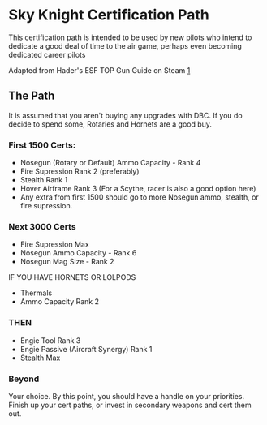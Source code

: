 # Sky Knight Certification Path
This certification path is intended to be used by new pilots who intend to dedicate a good deal of time to the air game, perhaps even becoming dedicated career pilots

Adapted from Hader's ESF TOP Gun Guide on Steam [1]

## The Path
It is assumed that you aren't buying any upgrades with DBC. If you do decide to spend some, Rotaries and Hornets are a good buy.

### First 1500 Certs:

- Nosegun (Rotary or Default) Ammo Capacity - Rank 4
- Fire Supression Rank 2 (preferably)
- Stealth Rank 1
- Hover Airframe Rank 3 (For a Scythe, racer is also a good option here)
- Any extra from first 1500 should go to more Nosegun ammo, stealth, or fire supression.

### Next 3000 Certs
- Fire Supression Max
- Nosegun Ammo Capacity - Rank 6
- Nosegun Mag Size - Rank 2

IF YOU HAVE HORNETS OR LOLPODS
- Thermals
- Ammo Capacity Rank 2

### THEN
- Engie Tool Rank 3
- Engie Passive (Aircraft Synergy) Rank 1
- Stealth Max

### Beyond
Your choice. By this point, you should have a handle on your priorities. Finish up your cert paths, or invest in secondary weapons and cert them out.

[1]: https://steamcommunity.com/sharedfiles/filedetails/?id=1083948549

